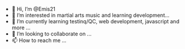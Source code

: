 - 👋 Hi, I’m @Emis21
- 👀 I’m interested in martial arts music and learning development...
- 🌱 I’m currently learning testinq/QC, web development, javascript and more ...
- 💞️ I’m looking to collaborate on ...
- 📫 How to reach me ...

<!---
Emis21/Emis21 is a ✨ special ✨ repository because its `README.md` (this file) appears on your GitHub profile.
You can click the Preview link to take a look at your changes.
--->
